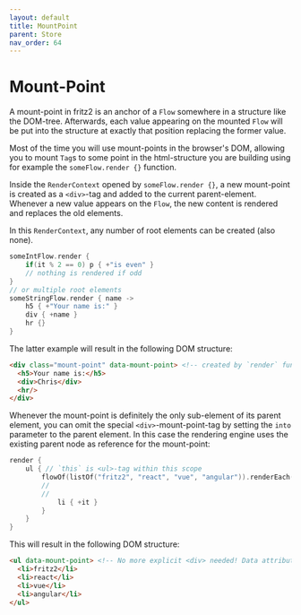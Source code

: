 ```yaml
---
layout: default
title: MountPoint
parent: Store
nav_order: 64
---
```

# Mount-Point

A mount-point in fritz2 is an anchor of a `Flow` somewhere in a structure like the DOM-tree. Afterwards, each value 
appearing on the mounted `Flow` will be put into the structure at exactly that position replacing the former value.

Most of the time you will use mount-points in the browser's DOM, allowing you to mount `Tag`s to some point in the 
html-structure you are building using for example the `someFlow.render {}` function.

Inside the `RenderContext` opened by `someFlow.render {}`, a new mount-point is created as a `<div>`-tag and 
added to the current parent-element. Whenever a new value appears on the `Flow`, the new content is rendered 
and replaces the old elements.

In this `RenderContext`, any number of root elements can be created (also none).
```kotlin
someIntFlow.render {
    if(it % 2 == 0) p { +"is even" }
    // nothing is rendered if odd        
}
// or multiple root elements
someStringFlow.render { name ->
    h5 { +"Your name is:" }
    div { +name }
    hr {}
}
```
The latter example will result in the following DOM structure:
```html
<div class="mount-point" data-mount-point> <!-- created by `render` function -->
  <h5>Your name is:</h5>
  <div>Chris</div>
  <hr/>
</div>
```
Whenever the mount-point is definitely the only sub-element of its parent element, you can omit the special 
`<div>`-mount-point-tag by setting the `into` parameter to the parent element. In this case the rendering engine
uses the existing parent node as reference for the mount-point:
```kotlin
render {
    ul { // `this` is <ul>-tag within this scope
        flowOf(listOf("fritz2", "react", "vue", "angular")).renderEach(into = this) {
        //                                                             ^^^^^^^^^^^
        //                                                             define parent node as anchor for mounting    
            li { +it }
        }
    }
}
```
This will result in the following DOM structure:
```html
<ul data-mount-point> <!-- No more explicit <div> needed! Data attribute gives hint that tag is a mount-point -->
  <li>fritz2</li>
  <li>react</li>
  <li>vue</li>
  <li>angular</li>
</ul>
```